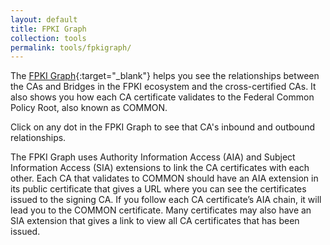 ```yaml
---
layout: default 
title: FPKI Graph
collection: tools
permalink: tools/fpkigraph/
---
```


The [FPKI Graph](https://fpki-graph.fpki-lab.gov/){:target="_blank"} helps you see the relationships between the CAs and Bridges in the FPKI ecosystem and the cross-certified CAs. It also shows you how each CA certificate validates to the Federal Common Policy Root, also known as COMMON.

Click on any dot in the FPKI Graph to see that CA's inbound and outbound relationships.

The FPKI Graph uses Authority Information Access (AIA) and Subject Information Access (SIA) extensions to link the CA certificates with each other. Each CA that validates to COMMON should have an AIA extension in its public certificate that gives a URL where you can see the certificates issued to the signing CA. If you follow each CA certificate’s AIA chain, it will lead you to the COMMON certificate. Many certificates may also have an SIA extension that gives a link to view all CA certificates that has been issued.
